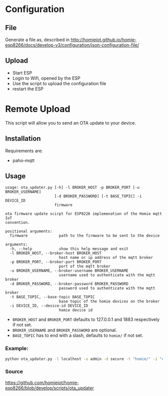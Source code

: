 # Configuration 
## File
Generate a file as, described in 
http://homieiot.github.io/homie-esp8266/docs/develop-v3/configuration/json-configuration-file/

## Upload
* Start ESP
* Login to Wifi, opened by the ESP
* Use the script to upload the configuration file
* restart the ESP

# Remote Upload


This script will allow you to send an OTA update to your device.

## Installation

Requirements are:
* paho-mqtt

## Usage

```text
usage: ota_updater.py [-h] -l BROKER_HOST -p BROKER_PORT [-u BROKER_USERNAME]
                      [-d BROKER_PASSWORD] [-t BASE_TOPIC] -i DEVICE_ID
                      firmware

ota firmware update scirpt for ESP8226 implemenation of the Homie mqtt IoT
convention.

positional arguments:
  firmware              path to the firmware to be sent to the device

arguments:
  -h, --help            show this help message and exit
  -l BROKER_HOST, --broker-host BROKER_HOST
                        host name or ip address of the mqtt broker
  -p BROKER_PORT, --broker-port BROKER_PORT
                        port of the mqtt broker
  -u BROKER_USERNAME, --broker-username BROKER_USERNAME
                        username used to authenticate with the mqtt broker
  -d BROKER_PASSWORD, --broker-password BROKER_PASSWORD
                        password used to authenticate with the mqtt broker
  -t BASE_TOPIC, --base-topic BASE_TOPIC
                        base topic of the homie devices on the broker
  -i DEVICE_ID, --device-id DEVICE_ID
                        homie device id
```

* `BROKER_HOST` and `BROKER_PORT` defaults to 127.0.0.1 and 1883 respectively if not set.
* `BROKER_USERNAME` and `BROKER_PASSWORD` are optional.
* `BASE_TOPIC` has to end with a slash, defaults to `homie/` if not set.

### Example:

```bash
python ota_updater.py -l localhost -u admin -d secure -t "homie/" -i "device-id" /path/to/firmware.bin
```

### Source
https://github.com/homieiot/homie-esp8266/blob/develop/scripts/ota_updater
